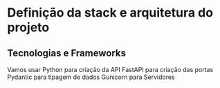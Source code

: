 # Definição da stack e arquitetura do projeto

## Tecnologias e Frameworks

Vamos usar Python para criação da API
FastAPI para criação das portas
Pydantic para tipagem de dados
Gunicorn para Servidores